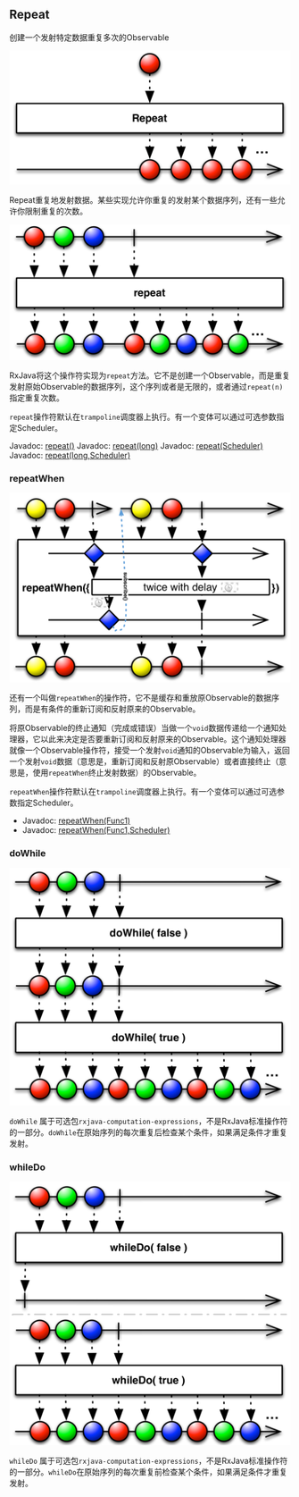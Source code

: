 

## Repeat

创建一个发射特定数据重复多次的Observable

![repeat](../images/operators/repeat.c.png)

Repeat重复地发射数据。某些实现允许你重复的发射某个数据序列，还有一些允许你限制重复的次数。

![repeat](../images/operators/repeat.o.png)

RxJava将这个操作符实现为`repeat`方法。它不是创建一个Observable，而是重复发射原始Observable的数据序列，这个序列或者是无限的，或者通过`repeat(n)`指定重复次数。

`repeat`操作符默认在`trampoline`调度器上执行。有一个变体可以通过可选参数指定Scheduler。

Javadoc: [repeat()](http://reactivex.io/RxJava/javadoc/rx/Observable.html#repeat())
Javadoc: [repeat(long)](http://reactivex.io/RxJava/javadoc/rx/Observable.html#repeat(long))
Javadoc: [repeat(Scheduler)](http://reactivex.io/RxJava/javadoc/rx/Observable.html#repeat(rx.Scheduler))
Javadoc: [repeat(long,Scheduler)](http://reactivex.io/RxJava/javadoc/rx/Observable.html#repeat(long,%20rx.Scheduler))

### repeatWhen

![repeatWhen](../images/operators/repeatWhen.f.png)

还有一个叫做`repeatWhen`的操作符，它不是缓存和重放原Observable的数据序列，而是有条件的重新订阅和反射原来的Observable。

将原Observable的终止通知（完成或错误）当做一个`void`数据传递给一个通知处理器，它以此来决定是否要重新订阅和反射原来的Observable。这个通知处理器就像一个Observable操作符，接受一个发射`void`通知的Observable为输入，返回一个发射`void`数据（意思是，重新订阅和反射原Observable）或者直接终止（意思是，使用`repeatWhen`终止发射数据）的Observable。

`repeatWhen`操作符默认在`trampoline`调度器上执行。有一个变体可以通过可选参数指定Scheduler。

* Javadoc: [repeatWhen(Func1)](http://reactivex.io/RxJava/javadoc/rx/Observable.html#repeatWhen(rx.functions.Func1))
* Javadoc: [repeatWhen(Func1,Scheduler)](http://reactivex.io/RxJava/javadoc/rx/Observable.html#repeatWhen(rx.functions.Func1,%20rx.Scheduler))


### doWhile

![doWhile](../images/operators/doWhile.png)

`doWhile` 属于可选包`rxjava-computation-expressions`，不是RxJava标准操作符的一部分。`doWhile`在原始序列的每次重复后检查某个条件，如果满足条件才重复发射。

### whileDo

![whileDo](../images/operators/whileDo.png)

`whileDo` 属于可选包`rxjava-computation-expressions`，不是RxJava标准操作符的一部分。`whileDo`在原始序列的每次重复前检查某个条件，如果满足条件才重复发射。

